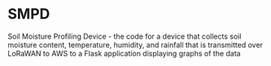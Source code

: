 # SMPD
Soil Moisture Profiling Device - the code for a device that collects soil moisture content, temperature, humidity, and rainfall that is transmitted over LoRaWAN to AWS to a Flask application displaying graphs of the data
